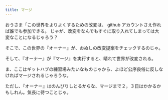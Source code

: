 ```yaml
---
title: マージ
---
```


おうさま「この世界をよりよくするための改変は、 github アカウントさえ作れば誰でも参加できる。
じゃが、改変をなんでもすぐに取り入れてしまっては大変なことになるじゃろう？

そこで、この世界の『オーナー』が、おぬしの改変提案をチェックするのじゃ。

そして、『オーナー』が『マージ』を実行すると、晴れて世界が改変される。

ま、ここはギットハブの練習場みたいなものじゃから、よほど公序良俗に反しなければマージされるじゃろうな。

ただし、『オーナー』はのんびりしとるからな、マージまで２，３日はかかるかもしれん。気長に待つことじゃ。
